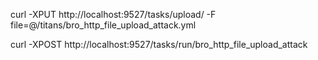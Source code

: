 curl -XPUT http://localhost:9527/tasks/upload/ -F file=@/titans/bro_http_file_upload_attack.yml

curl -XPOST http://localhost:9527/tasks/run/bro_http_file_upload_attack